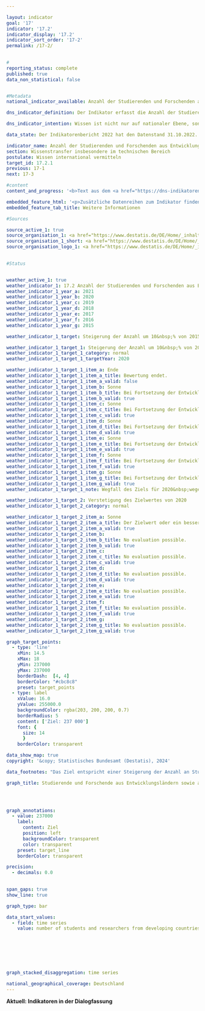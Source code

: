 ```yaml
---

layout: indicator        
goal: '17'        
indicator: '17.2'        
indicator_display: '17.2'        
indicator_sort_order: '17-2'        
permalink: /17-2/        
        

#
reporting_status: complete        
published: true        
data_non_statistical: false        


#Metadata        
national_indicator_available: Anzahl der Studierenden und Forschenden aus Entwicklungsländern sowie aus am wenigsten entwickelten Ländern pro Jahr        

dns_indicator_definition: Der Indikator erfasst die Anzahl der Studierenden und Forschenden aus Entwicklungs- und Schwellenländern pro Jahr <abbr title="beziehungsweise" tabindex="0">bzw.</abbr> Semester. Hierbei wird die Anzahl der Studierenden und Forschenden aus den am wenigsten entwickelten Ländern (Least Developed Countries, <abbr title="Least developed countries (Am wenigsten entwickelte Länder)" tabindex="0">LDCs</abbr>) gesondert ausgewiesen.        

dns_indicator_intention: Wissen ist nicht nur auf nationaler Ebene, sondern auch im globalen Maßstab ein zentraler Treiber nachhaltiger Entwicklung. Die Stärkung des internationalen Wissensaustauschs durch Deutschland ist hierfür eine wichtige Maßnahme. Ziel der Bundesregierung war es deshalb, die Summe der Studierenden und Forschenden aus Entwicklungs- und Schwellenländern von 2015&nbsp;bis 2020&nbsp;um 10&nbsp;% zu steigern und die Anzahl anschließend zu verstetigen.        

data_state: Der Indikatorenbericht 2022 hat den Datenstand 31.10.2022. Die Daten auf dieser Plattform werden regelmäßig aktualisiert, sodass online aktuellere Daten verfügbar sein können als im <a href="https://dns-indikatoren.de/assets/Publikationen/Indikatorenberichte/2022.pdf">Indikatorenbericht 2022</a> veröffentlicht.        

indicator_name: Anzahl der Studierenden und Forschenden aus Entwicklungsländern sowie aus am wenigsten entwickelten Ländern pro Jahr        
section: Wissenstransfer insbesondere im technischen Bereich        
postulate: Wissen international vermitteln        
target_id: 17.2.1        
previous: 17-1        
next: 17-3        

#content         
content_and_progress: '<b>Text aus dem <a href="https://dns-indikatoren.de/assets/Publikationen/Indikatorenberichte/2022.pdf">Indikatorenbericht 2022&nbsp;</a></b><br><br>Datengrundlage des Indikators sind die Studierendenstatistik und die Statistik des Hochschulpersonals des Statistischen Bundesamtes. Beides sind Vollerhebungen auf der Basis der Verwaltungsdaten der Hochschulen. Der Indikator umfasst die Studierenden im Wintersemester des jeweiligen Jahres. Die Forschenden werden zum Stichtag 1. Dezember erhoben. Unter Forschenden wird hierbei das haupt- und nebenberufliche wissenschaftliche Personal an deutschen Hochschulen (ohne studentische Hilfskräfte) verstanden. Promotionsstudierende, die als Studierende an einer Hochschule immatrikuliert sind und zugleich als wissenschaftliches Personal arbeiten, können zu Doppelzählungen im Indikator führen.<br><br>Die Gesamtzahl aller Studierenden und Forschenden aus Entwicklungs- und Schwellenländern an deutschen Hochschulen im Jahr 2021&nbsp;betrug rund 316&nbsp;Tausend. Mit 91,9&nbsp;% machten dabei die Studierenden den weitaus größeren Anteil am Wert des Indikators aus.<br><br>Im Wintersemester 2021/22&nbsp;waren 290&nbsp;453&nbsp;Studierende aus Entwicklungs- und Schwellenländern an deutschen Hochschulen eingeschrieben. Das entspricht 9,9&nbsp;% aller Immatrikulierten. Die Anzahl der Studierenden aus Entwicklungs- und Schwellenländern ist seit 2005/06&nbsp;(134&nbsp;462&nbsp;Studierende) stetig gestiegen&nbsp;–&nbsp;nur im Wintersemester 2007/08&nbsp;gab es einen Rückgang. Der Anstieg im Wintersemester 2021/22&nbsp;im Vergleich zum Vorjahr (rund 275&nbsp;Tausend Studierende im Wintersemester 2020/21) lag bei 5,6&nbsp;%. Im Wintersemester 2021/22&nbsp;kamen 17&nbsp;113&nbsp;Studierende aus am wenigsten entwickelten Ländern (Least Developed Countries, <abbr title="Least developed countries (Am wenigsten entwickelte Länder)" tabindex="0">LDCs</abbr>) und somit 13,7&nbsp;% mehr als im Vorjahressemester.<br><br>Von den Studierenden aus Entwicklungs- und Schwellenländern kamen 43&nbsp;629&nbsp;aus China, 36&nbsp;575&nbsp;aus der Türkei sowie 34&nbsp;134&nbsp;aus Indien. Insgesamt waren 41,6&nbsp;% der Studierenden aus Entwicklungs- und Schwellenländern Studentinnen. Während aus den europäischen (54,2&nbsp;%) und amerikanischen (50,4&nbsp;%) Entwicklungs- und Schwellenländern etwa gleich viele Frauen und Männer in Deutschland studieren, liegt der Frauenanteil bei den Studierenden aus afrikanischen Entwicklungs- und Schwellenländern bei lediglich 32,8&nbsp;%. Unter den Studierenden aus <abbr title="Least developed countries (Am wenigsten entwickelte Länder)" tabindex="0">LDCs</abbr> (weltweit) war der Frauenanteil mit 28,4&nbsp;% noch geringer.<br><br>Im Jahr 2021&nbsp;waren rund 26&nbsp;000&nbsp;Forscherinnen und Forscher aus Entwicklungs- und Schwellenländern Teil des wissenschaftlichen Personals an deutschen Hochschulen. Damit machten diese einen Anteil von 6,0&nbsp;% am gesamten wissenschaftlichen Personal an deutschen Hochschulen aus. Der Anteil von Forschenden aus Entwicklungs- und Schwellenländern ist damit deutlich geringer als der Anteil unter den Studierenden. Im Vergleich zum Vorjahr ist ihre Anzahl um 10,6&nbsp;% gestiegen, seit 2005&nbsp;hat sie sich mehr als vervierfacht. 924&nbsp;Forschende kamen im Jahr 2021&nbsp;aus <abbr title="Least developed countries (Am wenigsten entwickelte Länder)" tabindex="0">LDCs</abbr> (0,2&nbsp;% des gesamten wissenschaftlichen Personals). Im Vorjahr waren es 838&nbsp;Forschende.<br><br>Bei allen oben genannten Werten und Vergleichen mit den jeweiligen Vorjahren ist zu beachten, dass sich Änderungen in den Daten auch durch eine geänderte Zuordnung von Ländern zur Gruppe der <abbr title="Least developed countries (Am wenigsten entwickelte Länder)" tabindex="0">LDCs</abbr> oder Schwellen- und Entwicklungsländer ergeben können.<br><br>Das angestrebte Ziel, die Summe der Studierenden und Forschenden aus Entwicklungs- und Schwellenländern um 10&nbsp;% gegenüber dem Jahr 2015&nbsp;(215&nbsp;000) zu steigern, wurde bereits im Jahr 2017&nbsp;übertroffen und auch die angestrebte Verstetigung der Anzahl wird seitdem erreicht.'        

embedded_feature_html: '<p>Zusätzliche Datenreihen zum Indikator finden Sie <a href="https://dns-indikatoren.de/public/AddInfos/de/17_2.pdf" target="_blank" >hier</a>.</p><br><small>Hinweis: PDF-Dokumente können Sie sich (je nach Browsereinstellung) direkt in Ihrem Browser anzeigen lassen oder Sie laden das PDF-Dokument herunter und öffnen es mit einem PDF-Reader Ihrer Wahl. Eine Anleitung wie Sie für ausgewählte Browser die entsprechende Einstellung ändern können, finden Sie <a href="https://dns-indikatoren.de/guidance/">hier</a>.</small>'
embedded_feature_tab_title: Weitere Informationen        

#Sources        

source_active_1: true
source_organisation_1: <a href="https://www.destatis.de/DE/Home/_inhalt.html" target="_blank">Statistisches Bundesamt</a>
source_organisation_1_short: <a href="https://www.destatis.de/DE/Home/_inhalt.html" target="_blank">Statistisches Bundesamt</a>
source_organisation_logo_1: <a href="https://www.destatis.de/DE/Home/_inhalt.html" target="_blank"><img src="https://dns-indikatoren.de/public/OrgImgDe/destatis.png" alt="Statistisches Bundesamt" title=" Klicken Sie hier um zur Homepage der Organisation Statistisches Bundesamt zu gelangen." style="height:60px; width:148px; border:transparent"/></a>
        

#Status        


weather_active_1: true
weather_indicator_1: 17.2 Anzahl der Studierenden und Forschenden aus Entwicklungsländern sowie aus am wenigsten entwickelten Ländern pro Jahr
weather_indicator_1_year_a: 2021
weather_indicator_1_year_b: 2020
weather_indicator_1_year_c: 2019
weather_indicator_1_year_d: 2018
weather_indicator_1_year_e: 2017
weather_indicator_1_year_f: 2016
weather_indicator_1_year_g: 2015

weather_indicator_1_target: Steigerung der Anzahl um 10&nbsp;% von 2015&nbsp;bis 2020, anschließend Verstetigung

weather_indicator_1_target_1: Steigerung der Anzahl um 10&nbsp;% von 2015&nbsp;bis 2020
weather_indicator_1_target_1_category: normal
weather_indicator_1_target_1_targetYear: 2020

weather_indicator_1_target_1_item_a: Ende
weather_indicator_1_target_1_item_a_title: Bewertung endet.
weather_indicator_1_target_1_item_a_valid: false
weather_indicator_1_target_1_item_b: Sonne
weather_indicator_1_target_1_item_b_title: Bei Fortsetzung der Entwicklung aus 2020 wäre der Zielwert erreicht oder um weniger als 5&nbsp;% der Differenz zwischen Zielwert und dem Wert aus 2020 verfehlt worden.
weather_indicator_1_target_1_item_b_valid: true
weather_indicator_1_target_1_item_c: Sonne
weather_indicator_1_target_1_item_c_title: Bei Fortsetzung der Entwicklung aus 2019 wäre der Zielwert erreicht oder um weniger als 5&nbsp;% der Differenz zwischen Zielwert und dem Wert aus 2019 verfehlt worden.
weather_indicator_1_target_1_item_c_valid: true
weather_indicator_1_target_1_item_d: Sonne
weather_indicator_1_target_1_item_d_title: Bei Fortsetzung der Entwicklung aus 2018 wäre der Zielwert erreicht oder um weniger als 5&nbsp;% der Differenz zwischen Zielwert und dem Wert aus 2018 verfehlt worden.
weather_indicator_1_target_1_item_d_valid: true
weather_indicator_1_target_1_item_e: Sonne
weather_indicator_1_target_1_item_e_title: Bei Fortsetzung der Entwicklung aus 2017 wäre der Zielwert erreicht oder um weniger als 5&nbsp;% der Differenz zwischen Zielwert und dem Wert aus 2017 verfehlt worden.
weather_indicator_1_target_1_item_e_valid: true
weather_indicator_1_target_1_item_f: Sonne
weather_indicator_1_target_1_item_f_title: Bei Fortsetzung der Entwicklung aus 2016 wäre der Zielwert erreicht oder um weniger als 5&nbsp;% der Differenz zwischen Zielwert und dem Wert aus 2016 verfehlt worden.
weather_indicator_1_target_1_item_f_valid: true
weather_indicator_1_target_1_item_g: Sonne
weather_indicator_1_target_1_item_g_title: Bei Fortsetzung der Entwicklung aus 2015 wäre der Zielwert erreicht oder um weniger als 5&nbsp;% der Differenz zwischen Zielwert und dem Wert aus 2015 verfehlt worden.
weather_indicator_1_target_1_item_g_valid: true
weather_indicator_1_target_1_note: Wegfall des Ziels für 2020&nbsp;wegen zeitlichen Ablaufs.

weather_indicator_1_target_2: Verstetigung des Zielwertes von 2020
weather_indicator_1_target_2_category: normal

weather_indicator_1_target_2_item_a: Sonne
weather_indicator_1_target_2_item_a_title: Der Zielwert oder ein besserer Wert wurde in 2021 erreicht und die durchschnittliche Veränderung deutete nicht in Richtung einer Verschlechterung.
weather_indicator_1_target_2_item_a_valid: true
weather_indicator_1_target_2_item_b: 
weather_indicator_1_target_2_item_b_title: No evaluation possible.
weather_indicator_1_target_2_item_b_valid: true
weather_indicator_1_target_2_item_c: 
weather_indicator_1_target_2_item_c_title: No evaluation possible.
weather_indicator_1_target_2_item_c_valid: true
weather_indicator_1_target_2_item_d: 
weather_indicator_1_target_2_item_d_title: No evaluation possible.
weather_indicator_1_target_2_item_d_valid: true
weather_indicator_1_target_2_item_e: 
weather_indicator_1_target_2_item_e_title: No evaluation possible.
weather_indicator_1_target_2_item_e_valid: true
weather_indicator_1_target_2_item_f: 
weather_indicator_1_target_2_item_f_title: No evaluation possible.
weather_indicator_1_target_2_item_f_valid: true
weather_indicator_1_target_2_item_g: 
weather_indicator_1_target_2_item_g_title: No evaluation possible.
weather_indicator_1_target_2_item_g_valid: true        

graph_target_points:
  - type: 'line'
    xMin: 14.5
    xMax: 18
    yMin: 237000
    yMax: 237000
    borderDash:  [4, 4]
    borderColor: "#cbc8c8"
    preset: target_points
  - type: label
    xValue: 16.0
    yValue: 255000.0
    backgroundColor: rgba(203, 200, 200, 0.7)
    borderRadius: 5
    content: ['Ziel: 237 000']
    font: {
      size: 14
      }
    borderColor: transparent        

data_show_map: true        
copyright: '&copy; Statistisches Bundesamt (Destatis), 2024'        

data_footnotes: "Das Ziel entspricht einer Steigerung der Anzahl an Studierenden und Forschenden um 10&nbsp;% gegenüber 2015&nbsp;in 2020.<br>• Die Daten basieren auf einer Sonderauswertung und sind nicht öffentlich zugänglich.<br>• LDC: Least Developed Countries (am wenigsten entwickelte Länder)."        

graph_title: Studierende und Forschende aus Entwicklungsländern sowie aus am wenigsten entwickelten Ländern in Deutschland        

        


graph_annotations:
  - value: 237000
    label:
      content: Ziel
      position: left
      backgroundColor: transparent
      color: transparent
    preset: target_line
    borderColor: transparent        

precision: 
  - decimals: 0.0
            

span_gaps: true        
show_line: true        

graph_type: bar        

data_start_values: 
  - field: time series
    value: number of students and researchers from developing countries and least developed countries per year        

        

        

        

graph_stacked_disaggregation: time series                

national_geographical_coverage: Deutschland                
---
```


<div class="row justify-content-around">
  <div class="col-sm-12 >
    <a btn btn-primary btn-block goal-17 navigation-btn text-nowrap" href="https://dns-indikatoren-dialogfassung.github.io/1-1-ab/" role="Button"><b>Aktuell: Indikatoren in der Dialogfassung</b></a>
  </div>
</div>